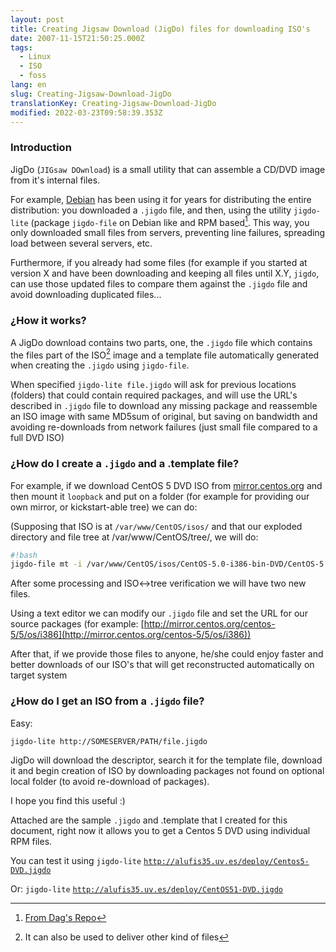 ```yaml
---
layout: post
title: Creating Jigsaw Download (JigDo) files for downloading ISO's
date: 2007-11-15T21:50:25.000Z
tags:
  - Linux
  - ISO
  - foss
lang: en
slug: Creating-Jigsaw-Download-JigDo
translationKey: Creating-Jigsaw-Download-JigDo
modified: 2022-03-23T09:58:39.353Z
---
```


### Introduction

JigDo (`JIGsaw DOwnload`) is a small utility that can assemble a CD/DVD image from it's internal files.

For example, [Debian](http://www.debian.org/) has been using it for years for distributing the entire distribution: you downloaded a
`.jigdo` file, and then, using the utility `jigdo-lite` (package
`jigdo-file` on Debian like and RPM based[^1]. This way, you only downloaded small files from servers, preventing line failures, spreading load between several servers, etc.

Furthermore, if you already had some files (for example if you started at version X and have been downloading and keeping
all files until X.Y,
`jigdo`, can use those updated files to compare them against the `.jigdo` file and avoid downloading duplicated files...

### ¿How it works?

A JigDo download contains two parts, one, the `.jigdo` file which contains the files part of the ISO[^2] image and a template file automatically generated when creating the
`.jigdo` using `jigdo-file`.

When specified `jigdo-lite file.jigdo` will ask for previous locations (folders) that could contain required packages, and will use the URL's described in
`.jigdo` file to download any missing package and reassemble an ISO image with same MD5sum of original, but saving on bandwidth and avoiding re-downloads from network failures (just small file compared to a full DVD ISO)

### ¿How do I create a `.jigdo` and a .template file?

For example, if we download CentOS 5 DVD ISO from [mirror.centos.org](http://alufis35.uv.es/mirror.centos.org) and then mount it
`loopback` and put on a folder (for example for providing our own mirror, or
kickstart-able tree) we can do:

(Supposing that ISO is at `/var/www/CentOS/isos/` and that our exploded directory and file tree at /var/www/CentOS/tree/, we will do:

```bash
#!bash
jigdo-file mt -i /var/www/CentOS/isos/CentOS-5.0-i386-bin-DVD/CentOS-5.0-i386-bin-DVD.iso -j /var/www/CentOS/Centos5-DVD.jigdo -t /var/www/CentOS/Centos5-DVD.template —uri Centosmirrors=[http://mirror.centos.org/centos-5/5/os/i386/](http://mirror.centos.org/centos-5/5/os/i386/) /var/www/CentOS/tree/
```

After some processing and ISO<->tree verification we will have two new files.

Using a text editor we can modify our `.jigdo` file and set the URL for our source packages (for example: [http://mirror.centos.org/centos-5/5/os/i386](http://mirror.centos.org/centos-5/5/os/i386))

After that, if we provide those files to anyone, he/she could enjoy faster and better downloads of our ISO's that will get reconstructed automatically on target system

### ¿How do I get an ISO from a `.jigdo` file?

Easy:

`jigdo-lite http://SOMESERVER/PATH/file.jigdo`

JigDo will download the descriptor, search it for the template file, download it and begin creation of ISO by downloading packages not found on optional local folder (to avoid re-download of packages).

I hope you find this useful :)

[^1]: [From Dag's Repo](http://dag.wieers.com/rpm/packages/jigdo/)
[^2]: It can also be used to deliver other kind of files

Attached are the sample `.jigdo` and .template that I created for this document, right now it allows you to get a Centos 5 DVD using individual RPM files.

You can test it using `jigdo-lite`
[`http://alufis35.uv.es/deploy/Centos5-DVD.jigdo`](http://alufis35.uv.es/deploy/Centos5-DVD.jigdo)

Or: `jigdo-lite` [`http://alufis35.uv.es/deploy/CentOS51-DVD.jigdo`](http://alufis35.uv.es/deploy/CentOS51-DVD.jigdo)
